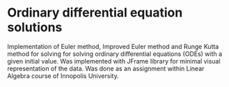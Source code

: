 # Ordinary differential equation solutions

Implementation of Euler method, Improved Euler method and Runge Kutta method for solving for solving ordinary differential equations (ODEs) with a given initial value. Was implemented with JFrame library for minimal visual representation of the data. Was done as an assignment within Linear Algebra course of Innopolis University.
